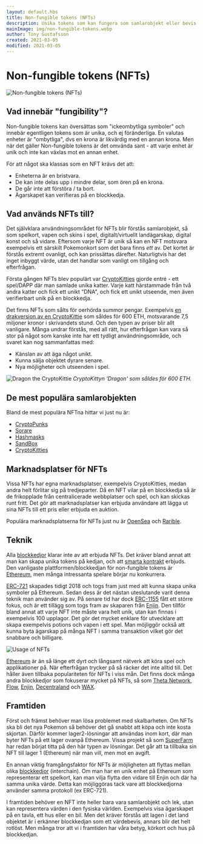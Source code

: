 ```yaml
---
layout: default.hbs
title: Non-fungible tokens (NFTs)
description: Unika tokens som kan fungera som samlarobjekt eller bevis på ägarskap. Exempelvis tillbehör i spel eller ägarbevis på virtuellt land.
mainImage: img/non-fungible-tokens.webp
author: Tony Gustafsson
created: 2021-03-05
modified: 2021-03-05
---
```


# Non-fungible tokens (NFTs)

![Non-fungible tokens (NFTs)](/img/non-fungible-tokens.webp 'Non-fungible tokens (NFTs)')

## Vad innebär "fungibility"?

Non-fungible tokens kan översättas som "ickeombytliga symboler" och innebär egentligen tokens som är unika, och ej föränderliga. En valutas enheter är "ombytliga", dvs en krona är likvärdig med en annan krona. Men när det gäller Non-fungible tokens är det omvända sant - att varje enhet är unik och inte kan växlas mot en annan enhet.

För att något ska klassas som en NFT krävs det att:

-   Enheterna är en bristvara.
-   De kan inte delas upp i mindre delar, som ören på en krona.
-   De går inte att förstöra / ta bort.
-   Ägarskapet kan verifieras på en blockkedja.

## Vad används NFTs till?

Det självklara användningsområdet för NFTs blir förstås samlarobjekt, så som spelkort, vapen och skins i spel, digitalt/virtuellt landägarskap, digital konst och så vidare. Eftersom varje NFT är unik så kan en NFT motsvara exempelvis ett särskilt Pokemonkort som det bara finns _ett_ av. Det kortet är förstås extremt ovanligt, och kan prissättas därefter. Naturligtvis har det inget inbyggt värde, utan det handlar som vanligt om tillgång och efterfrågan.

Första gången NFTs blev populärt var [CryptoKitties](https://www.cryptokitties.co/) gjorde entré - ett spel/DAPP där man samlade unika katter. Varje katt härstammade från två andra katter och fick ett unikt "DNA", och fick ett unikt utseende, men även verifierbart unik på en blockkedja.

Det finns NFTs som sålts för oerhörda summor pengar. Exempelvis [en drakversion av en CryptoKittie](https://www.cryptokitties.co/kitty/896775) som såldes för 600 ETH, motsvarande 7,5 miljoner kronor i skrivandets stund. Och den typen av priser blir allt vanligare. Många undrar förstås, med all rätt, hur efterfrågan kan vara så stor på något som kanske inte har ett tydligt användningsområde, och svaret kan nog sammanfattas med:

-   Känslan av att äga något unikt.
-   Kunna sälja objektet dyrare senare.
-   Nya möjligheter och utseenden i spel.

![Dragon the CryptoKittie](/img/non-fungible-tokens-cryptokitty.webp 'Dragon the CryptoKittie') _CryptoKittyn 'Dragon' som såldes för 600 ETH._

## De mest populära samlarobjekten

Bland de mest populära NFTna hittar vi just nu är:

-   [CryptoPunks](https://www.larvalabs.com/cryptopunks)
-   [Sorare](https://sorare.com/)
-   [Hashmasks](https://www.thehashmasks.com/)
-   [SandBox](https://www.sandbox.game/en/)
-   [CryptoKitties](https://www.cryptokitties.co/)

## Marknadsplatser för NFTs

Vissa NFTs har egna marknadsplatser, exempelvis CryptoKitties, medan andra helt förlitar sig på tredjeparter. Då en NFT vilar på en blockkedja så är de frikopplade från centralicerade webbplatser och spel, och kan skickas runt fritt. Det gör att marknadsplatser kan erbjuda användare att lägga ut sina NFTs till ett pris eller erbjuda en auktion.

Populära marknadsplatserna för NFTs just nu är [OpenSea](https://opensea.io/) och [Rarible](https://rarible.com/).

## Teknik

Alla [blockkedjor](/tekniker/blockkedjor.html) klarar inte av att erbjuda NFTs. Det kräver bland annat att man kan skapa unika tokens på kedjan, och att [smarta kontrakt](/tekniker/smarta-kontrakt.html) erbjuds. Den vanligaste plattformen/blockkedjan för non-fungible tokens är [Ethereum](/kryptovalutor/ethereum.html), men många intressanta spelare börjar nu konkurrera.

[ERC-721](https://eips.ethereum.org/EIPS/eip-721) skapades tidigt 2018 och togs fram just med att kunna skapa unika symboler på Ethereum. Sedan dess är det nästan uteslutande varit denna teknik man använder sig av. På senare tid har dock [ERC-1155](https://eips.ethereum.org/EIPS/eip-1155) fått ett större fokus, och är ett tillägg som togs fram av skaparen från [Enjin](https://enjin.io/). Den tillför bland annat att varje NFT inte måste vara helt unik, utan kan finnas i exempelvis 100 upplagor. Det gör det mycket enklare för utvecklare att skapa exempelvis potions och vapen i ett spel. Man möjliggör också att kunna byta ägarskap på många NFT i samma transaktion vilket gör det snabbare och billigare.

![Usage of NFTs](/img/non-fungible-tokens-usage.webp 'Usage of NFTs')

[Ethereum](/kryptovalutor/ethereum.html) är än så länge ett dyrt och långsamt nätverk att köra spel och applikationer på. När efterfrågan trycker på så räcker det inte alltid till. Det håller även tillbaka populariteten för NFTs i viss mån. Det finns dock många andra blockkedjor som fokuserar mycket på NFTs, så som [Theta Network](https://www.thetatoken.org/), [Flow](https://www.onflow.org/), [Enjin](https://enjin.io/), [Decentraland](https://decentraland.org/) och [WAX](https://on.wax.io/wax-io/).

## Framtiden

Först och främst behöver man lösa problemet med skalbarheten. Om NFTs ska bli det nya Pokemon så behöver det gå snabbt att köpa och inte kosta skjortan. Därför kommer lager2-lösningar att användas inom kort, där man byter NFTs på ett lager ovanpå Ethereum. Vissa projekt så som [SuperFarm](https://www.superfarm.com/) har redan börjat titta på den här typen av lösningar. Det går att ta tillbaka sin NFT till lager 1 (Ethereum) när man vill, men mot en avgift.

En annan viktig framgångsfaktor för NFTs är möjligheten att flyttas mellan olika [blockkedjor](/tekniker/blockkedjor.html) (interchain). Om man har en unik enhet på Ethereum som representerar ett spelkort, kan man vilja flytta den vidare till Enjin och där ha samma unika värde. Detta kan möjliggöras tack vare att blockkedjorna använder samma protokoll (ex ERC-721).

I framtiden behöver en NFT inte heller bara vara samlarobjekt och lek, utan kan representera värden i den fysiska världen. Exempelvis visa ägarskapet på en tavla, ett hus eller en bil. Men det kräver förstås att lagen i det land objektet är i erkänner blockkedjan som ett värdebevis, annars blir det helt rotlöst. Men många tror att vi i framtiden har våra betyg, körkort och hus på blockkedjan.
